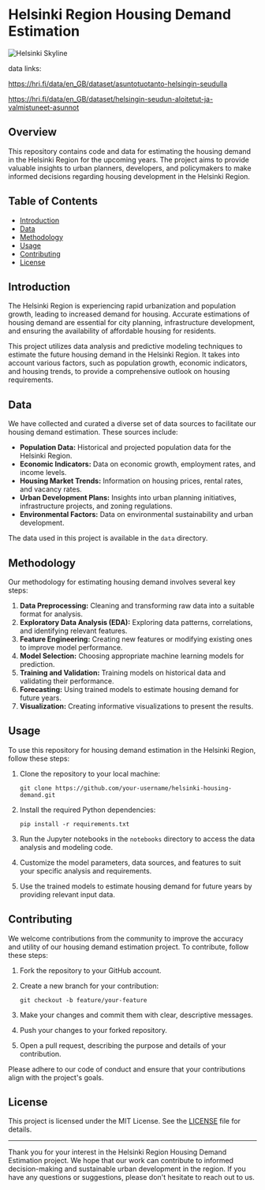 # Helsinki Region Housing Demand Estimation

![Helsinki Skyline](images/helsinki_skyline.jpg)

data links:

https://hri.fi/data/en_GB/dataset/asuntotuotanto-helsingin-seudulla

https://hri.fi/data/en_GB/dataset/helsingin-seudun-aloitetut-ja-valmistuneet-asunnot

## Overview

This repository contains code and data for estimating the housing demand in the Helsinki Region for the upcoming years. The project aims to provide valuable insights to urban planners, developers, and policymakers to make informed decisions regarding housing development in the Helsinki Region.

## Table of Contents

- [Introduction](#introduction)
- [Data](#data)
- [Methodology](#methodology)
- [Usage](#usage)
- [Contributing](#contributing)
- [License](#license)

## Introduction

The Helsinki Region is experiencing rapid urbanization and population growth, leading to increased demand for housing. Accurate estimations of housing demand are essential for city planning, infrastructure development, and ensuring the availability of affordable housing for residents.

This project utilizes data analysis and predictive modeling techniques to estimate the future housing demand in the Helsinki Region. It takes into account various factors, such as population growth, economic indicators, and housing trends, to provide a comprehensive outlook on housing requirements.

## Data

We have collected and curated a diverse set of data sources to facilitate our housing demand estimation. These sources include:

- **Population Data:** Historical and projected population data for the Helsinki Region.
- **Economic Indicators:** Data on economic growth, employment rates, and income levels.
- **Housing Market Trends:** Information on housing prices, rental rates, and vacancy rates.
- **Urban Development Plans:** Insights into urban planning initiatives, infrastructure projects, and zoning regulations.
- **Environmental Factors:** Data on environmental sustainability and urban development.

The data used in this project is available in the `data` directory.

## Methodology

Our methodology for estimating housing demand involves several key steps:

1. **Data Preprocessing:** Cleaning and transforming raw data into a suitable format for analysis.
2. **Exploratory Data Analysis (EDA):** Exploring data patterns, correlations, and identifying relevant features.
3. **Feature Engineering:** Creating new features or modifying existing ones to improve model performance.
4. **Model Selection:** Choosing appropriate machine learning models for prediction.
5. **Training and Validation:** Training models on historical data and validating their performance.
6. **Forecasting:** Using trained models to estimate housing demand for future years.
7. **Visualization:** Creating informative visualizations to present the results.

## Usage

To use this repository for housing demand estimation in the Helsinki Region, follow these steps:

1. Clone the repository to your local machine:

   ```shell
   git clone https://github.com/your-username/helsinki-housing-demand.git
   ```

2. Install the required Python dependencies:

   ```shell
   pip install -r requirements.txt
   ```

3. Run the Jupyter notebooks in the `notebooks` directory to access the data analysis and modeling code.

4. Customize the model parameters, data sources, and features to suit your specific analysis and requirements.

5. Use the trained models to estimate housing demand for future years by providing relevant input data.

## Contributing

We welcome contributions from the community to improve the accuracy and utility of our housing demand estimation project. To contribute, follow these steps:

1. Fork the repository to your GitHub account.

2. Create a new branch for your contribution:

   ```shell
   git checkout -b feature/your-feature
   ```

3. Make your changes and commit them with clear, descriptive messages.

4. Push your changes to your forked repository.

5. Open a pull request, describing the purpose and details of your contribution.

Please adhere to our code of conduct and ensure that your contributions align with the project's goals.

## License

This project is licensed under the MIT License. See the [LICENSE](LICENSE) file for details.

---

Thank you for your interest in the Helsinki Region Housing Demand Estimation project. We hope that our work can contribute to informed decision-making and sustainable urban development in the region. If you have any questions or suggestions, please don't hesitate to reach out to us.
